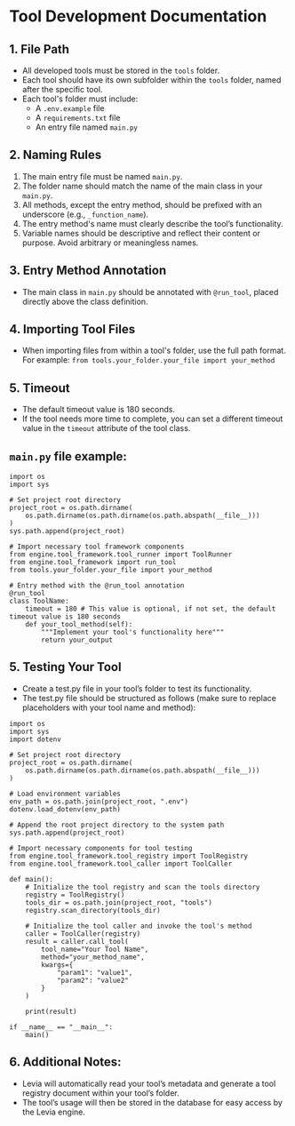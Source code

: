 # Tool Development Documentation

## 1. File Path
- All developed tools must be stored in the `tools` folder.
- Each tool should have its own subfolder within the `tools` folder, named after the specific tool.
- Each tool's folder must include:
  - A `.env.example` file
  - A `requirements.txt` file
  - An entry file named `main.py`

## 2. Naming Rules
1. The main entry file must be named `main.py`.
2. The folder name should match the name of the main class in your `main.py`.
3. All methods, except the entry method, should be prefixed with an underscore (e.g., `_function_name`).
4. The entry method's name must clearly describe the tool’s functionality.
5. Variable names should be descriptive and reflect their content or purpose. Avoid arbitrary or meaningless names.

## 3. Entry Method Annotation
- The main class in `main.py` should be annotated with `@run_tool`, placed directly above the class definition.

## 4. Importing Tool Files
- When importing files from within a tool's folder, use the full path format. For example:
  `from tools.your_folder.your_file import your_method`

## 5. Timeout
- The default timeout value is 180 seconds.
- If the tool needs more time to complete, you can set a different timeout value in the `timeout` attribute of the tool class.

## `main.py` file example:
```
import os
import sys

# Set project root directory
project_root = os.path.dirname(
    os.path.dirname(os.path.dirname(os.path.abspath(__file__)))
)
sys.path.append(project_root)

# Import necessary tool framework components
from engine.tool_framework.tool_runner import ToolRunner
from engine.tool_framework import run_tool
from tools.your_folder.your_file import your_method

# Entry method with the @run_tool annotation
@run_tool
class ToolName:
    timeout = 180 # This value is optional, if not set, the default timeout value is 180 seconds
    def your_tool_method(self):
        """Implement your tool's functionality here"""
        return your_output
```

## 5. Testing Your Tool
- Create a test.py file in your tool’s folder to test its functionality.
- The test.py file should be structured as follows (make sure to replace placeholders with your tool name and method):
```
import os
import sys
import dotenv

# Set project root directory
project_root = os.path.dirname(
    os.path.dirname(os.path.dirname(os.path.abspath(__file__)))
)

# Load environment variables
env_path = os.path.join(project_root, ".env")
dotenv.load_dotenv(env_path)

# Append the root project directory to the system path
sys.path.append(project_root)

# Import necessary components for tool testing
from engine.tool_framework.tool_registry import ToolRegistry
from engine.tool_framework.tool_caller import ToolCaller

def main():
    # Initialize the tool registry and scan the tools directory
    registry = ToolRegistry()
    tools_dir = os.path.join(project_root, "tools")
    registry.scan_directory(tools_dir)

    # Initialize the tool caller and invoke the tool's method
    caller = ToolCaller(registry)
    result = caller.call_tool(
        tool_name="Your Tool Name",
        method="your_method_name",
        kwargs={
            "param1": "value1",
            "param2": "value2"
        }
    )

    print(result)

if __name__ == "__main__":
    main()
```

## 6. Additional Notes:
- Levia will automatically read your tool’s metadata and generate a tool registry document within your tool’s folder.
- The tool’s usage will then be stored in the database for easy access by the Levia engine.